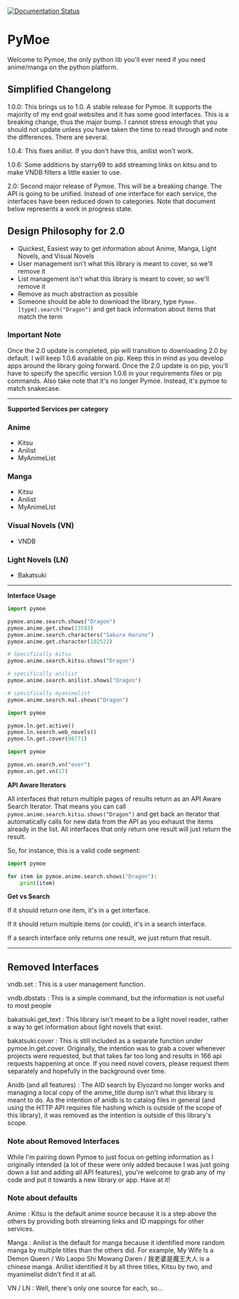 [![Documentation Status](https://readthedocs.org/projects/pymoe/badge/?version=latest)](http://pymoe.readthedocs.io/en/latest/?badge=latest)
# PyMoe
Welcome to Pymoe, the only python lib you'll ever need if you need anime/manga on the python platform.
## Simplified Changelong

1.0.0:
This brings us to 1.0. A stable release for Pymoe. It supports the majority of my end goal websites and it has some good interfaces. This is a breaking change, thus the major bump. I cannot stress enough that you should not update unless you have taken the time to read through and note the differences. There are several.

1.0.4:
This fixes anilist. If you don't have this, anilist won't work.

1.0.6:
Some additions by starry69 to add streaming links on kitsu and to make VNDB filters a little easier to use.

2.0:
Second major release of Pymoe. This will be a breaking change. The API is going to be unified. Instead of one interface for each service, the interfaces have been reduced down to categories. Note that document below represents a work in progress state.

## Design Philosophy for 2.0
- Quickest, Easiest way to get information about Anime, Manga, Light Novels, and Visual Novels
- User management isn't what this library is meant to cover, so we'll remove it
- List management isn't what this library is meant to cover, so we'll remove it
- Remove as much abstraction as possible
- Someone should be able to download the library, type `Pymoe.[type].search("Dragon")` and get back information about items that match the term 

### Important Note
Once the 2.0 update is completed, pip will transition to downloading 2.0 by default. I will keep 1.0.6 available on pip. Keep this in mind as you develop apps around the library going forward. Once the 2.0 update is on pip, you'll have to specify the specific version 1.0.6 in your requirements files or pip commands. Also take note that it's no longer Pymoe. Instead, it's pymoe to match snakecase.

---

**Supported Services per category**
### Anime
- Kitsu
- Anilist
- MyAnimeList

### Manga
- Kitsu
- Anilist
- MyAnimeList

### Visual Novels (VN)
- VNDB

### Light Novels (LN)
- Bakatsuki

--- 

**Interface Usage**
```python
import pymoe

pymoe.anime.search.shows("Dragon")
pymoe.anime.get.show(13593)
pymoe.anime.search.characters("Sakura Haruno")
pymoe.anime.get.character(102522)

# Specifically kitsu
pymoe.anime.search.kitsu.shows("Dragon")

# specifically anilist
pymoe.anime.search.anilist.shows("Dragon")

# specifically myanimelist
pymoe.anime.search.mal.shows("Dragon")
```

```python
import pymoe

pymoe.ln.get.active()
pymoe.ln.search.web_novels()
pymoe.ln.get.cover(98771)
```

```python
import pymoe

pymoe.vn.search.vn("ever")
pymoe.vn.get.vn(17)
```
**API Aware Iterators**

All interfaces that return multiple pages of results return as an API Aware Search Iterator. That means you can call `pymoe.anime.search.kitsu.shows("Dragon")` and get back an iterator that automatically calls for new data from the API as you exhaust the items already in the list. All interfaces that only return one result will just return the result. 

So, for instance, this is a valid code segment:
```python
import pymoe

for item in pymoe.anime.search.shows("Dragon"):
    print(item)
```

**Get vs Search**

If it should return one item, it's in a get interface.

If it should return multiple items (or could), it's in a search interface.

If a search interface only returns one result, we just return that result. 

---

## Removed Interfaces
vndb.set
: This is a user management function.

vndb.dbstats
: This is a simple command, but the information is not useful to most people

bakatsuki.get_text
: This library isn't meant to be a light novel reader, rather a way to get information about light novels that exist.

bakatsuki.cover
: This is still included as a separate function under pymoe.ln.get.cover. Originally, the intention was to grab a cover whenever projects were requested, but that takes far too long and results in 166 api requests happening at once. If you need novel covers, please request them separately and hopefully in the background over time.

Anidb (and all features)
: The AID search by Elyozard no longer works and managing a local copy of the anime_title dump isn't what this library is meant to do. As the intention of anidb is to catalog files in general (and using the HTTP API requires file hashing which is outside of the scope of this library), it was removed as the intention is outside of this library's scope.

### Note about Removed Interfaces
While I'm pairing down Pymoe to just focus on getting information as I originally intended (a lot of these were only added because I was just going down a list and adding all API features), you're welcome to grab any of my code and put it towards a new library or app. Have at it!

### Note about defaults
Anime
: Kitsu is the default anime source because it is a step above the others by providing both streaming links and ID mappings for other services.

Manga
: Anilist is the default for manga because it identified more random manga by multiple titles than the others did. For example, My Wife Is a Demon Queen / Wo Laopo Shi Mowang Daren / 我老婆是魔王大人 is a chinese manga. Anilist identified it by all three titles, Kitsu by two, and myanimelist didn't find it at all.

VN / LN
: Well, there's only one source for each, so...